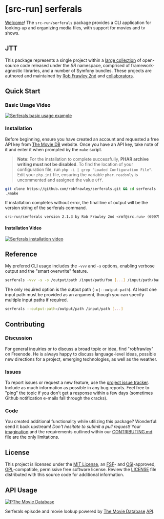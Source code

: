 # [src-run] serferals


[Welcome](https://src.run/go/readme_welcome)!
The `src-run/serferals` package provides a CLI application for looking-up and
organizing media files, with support for movies and tv shows.

## JTT

This package represents a single project within a
[large collection](https://src.run/go/explore) of open-source code released
under the *SR* namespace, comprised of framework-agnostic libraries,
and a number of Symfony bundles. These projects are authored and maintained
by [Rob Frawley 2nd](https://src.run/rmf) and 
[collaborators](https://src.run/serferals/github_collaborators).


## Quick Start


### Basic Usage Video

[![Serferals basic usage example](https://src.run/get/images/serferals-thumb-usage.png)](src.run/go/serferals-video-usage)


### Installation

Before beginning, ensure you have created an account and requested a free API key 
from [The Movie DB](https://www.themoviedb.org/) website. Once you have an API key,
take note of it and enter it when prompted by the `make` script.

> **Note**: For the installation to complete successfully, **PHAR archive writing 
> must not be disabled**. To find the location of your configuration file, run
> `php -i | grep "Loaded Configuration File"`. Edit your `php.ini` file, ensuring 
> the variable `phar.readonly` is uncommented and assigned the value `Off`.

```bash
git clone https://github.com/robfrawley/serferals.git && cd serferals
./make
```

If installation completes without error, the final line of output will be the 
version string of the serferals command.

```txt
src-run/serferals version 2.1.3 by Rob Frawley 2nd <rmf@src.run> (69975c3)
```

#### Installation Video

[![Serferals installation video](https://src.run/get/images/serferals-thumb-install.png)](src.run/go/serferals-video-install)

## Reference

My prefered CLI usage includes the `-vvv` and `-s` options, enabling verbose output 
and the "smart overwrite" feature.

```bash
serferals -vvv -s -o /output/path /input/path/foo [...] /input/path/bar
```

The only required option is the output path (`-o|--output-path`). At least one 
input path must be provided as an argument, though you can specify multiple input 
paths if required.

```bash
serferals --output-path=/output/path /input/path [...]
```

## Contributing

### Discussion

For general inquiries or to discuss a broad topic or idea, find "robfrawley" on Freenode. He is always happy to 
discuss language-level ideas, possible new directions for a project, emerging technologies, as well as the weather.

### Issues

To report issues or request a new feature, use the [project issue tracker](https://src.run/serferals/github_issues).
Include as much information as possible in any bug reports. Feel free to "ping" the topic if you don't get a response
within a few days (sometimes Github notification e-mails fall through the cracks).

### Code

You created additional functionality while utilizing this package? Wonderful: send it back upstream! *Don't hesitate to
submit a pull request!* Your [imagination](https://src.run/go/readme_imagination) and the requirements outlined within
our [CONTRIBUTING.md](https://src.run/serferals/contributing) file are the only limitations.


## License

This project is licensed under the [MIT License](https://src.run/go/mit), an [FSF](https://src.run/go/fsf)- and 
[OSI](https://src.run/go/osi)-approved, [GPL](https://src.run/go/gpl)-compatible, permissive free software license.
Review the [LICENSE](https://src.run/serferals/license) file distributed with this source code for additional
information.


## API Usage

[![PThe Movie Database](https://src.run/get/images/tmdb-logo-91x81.png)](https://src.run/serferals/packagist)

Serferals episode and movie lookup powered by [The Movie Database](https://www.themoviedb.org/) [API](http://docs.themoviedb.apiary.io/).

